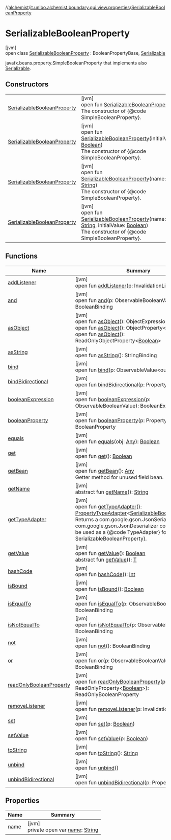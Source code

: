 //[alchemist](../../../index.md)/[it.unibo.alchemist.boundary.gui.view.properties](../index.md)/[SerializableBooleanProperty](index.md)

# SerializableBooleanProperty

[jvm]\
open class [SerializableBooleanProperty](index.md) : BooleanPropertyBase, [Serializable](https://docs.oracle.com/javase/8/docs/api/java/io/Serializable.html)

javafx.beans.property.SimpleBooleanProperty that implements also [Serializable](https://docs.oracle.com/javase/8/docs/api/java/io/Serializable.html).

## Constructors

| | |
|---|---|
| [SerializableBooleanProperty](-serializable-boolean-property.md) | [jvm]<br>open fun [SerializableBooleanProperty](-serializable-boolean-property.md)()<br>The constructor of {@code SimpleBooleanProperty}. |
| [SerializableBooleanProperty](-serializable-boolean-property.md) | [jvm]<br>open fun [SerializableBooleanProperty](-serializable-boolean-property.md)(initialValue: [Boolean](https://kotlinlang.org/api/latest/jvm/stdlib/kotlin/-boolean/index.html))<br>The constructor of {@code SimpleBooleanProperty}. |
| [SerializableBooleanProperty](-serializable-boolean-property.md) | [jvm]<br>open fun [SerializableBooleanProperty](-serializable-boolean-property.md)(name: [String](https://docs.oracle.com/javase/8/docs/api/java/lang/String.html))<br>The constructor of {@code SimpleBooleanProperty}. |
| [SerializableBooleanProperty](-serializable-boolean-property.md) | [jvm]<br>open fun [SerializableBooleanProperty](-serializable-boolean-property.md)(name: [String](https://docs.oracle.com/javase/8/docs/api/java/lang/String.html), initialValue: [Boolean](https://kotlinlang.org/api/latest/jvm/stdlib/kotlin/-boolean/index.html))<br>The constructor of {@code SimpleBooleanProperty}. |

## Functions

| Name | Summary |
|---|---|
| [addListener](index.md#1504033421%2FFunctions%2F-267951372) | [jvm]<br>open fun [addListener](index.md#1504033421%2FFunctions%2F-267951372)(p: InvalidationListener) |
| [and](index.md#1213835824%2FFunctions%2F-267951372) | [jvm]<br>open fun [and](index.md#1213835824%2FFunctions%2F-267951372)(p: ObservableBooleanValue): BooleanBinding |
| [asObject](index.md#1776861454%2FFunctions%2F-267951372) | [jvm]<br>open fun [asObject](index.md#1776861454%2FFunctions%2F-267951372)(): ObjectExpression<[Boolean](https://docs.oracle.com/javase/8/docs/api/java/lang/Boolean.html)><br>open fun [asObject](index.md#44561349%2FFunctions%2F-267951372)(): ObjectProperty<[Boolean](https://docs.oracle.com/javase/8/docs/api/java/lang/Boolean.html)><br>open fun [asObject](index.md#-860701053%2FFunctions%2F-267951372)(): ReadOnlyObjectProperty<[Boolean](https://docs.oracle.com/javase/8/docs/api/java/lang/Boolean.html)> |
| [asString](index.md#904246396%2FFunctions%2F-267951372) | [jvm]<br>open fun [asString](index.md#904246396%2FFunctions%2F-267951372)(): StringBinding |
| [bind](index.md#-679939498%2FFunctions%2F-267951372) | [jvm]<br>open fun [bind](index.md#-679939498%2FFunctions%2F-267951372)(p: ObservableValue<out [Boolean](https://docs.oracle.com/javase/8/docs/api/java/lang/Boolean.html)>) |
| [bindBidirectional](index.md#-778752377%2FFunctions%2F-267951372) | [jvm]<br>open fun [bindBidirectional](index.md#-778752377%2FFunctions%2F-267951372)(p: Property<[Boolean](https://docs.oracle.com/javase/8/docs/api/java/lang/Boolean.html)>) |
| [booleanExpression](index.md#-444975239%2FFunctions%2F-267951372) | [jvm]<br>open fun [booleanExpression](index.md#-444975239%2FFunctions%2F-267951372)(p: ObservableBooleanValue): BooleanExpression |
| [booleanProperty](index.md#1077087774%2FFunctions%2F-267951372) | [jvm]<br>open fun [booleanProperty](index.md#1077087774%2FFunctions%2F-267951372)(p: Property<[Boolean](https://docs.oracle.com/javase/8/docs/api/java/lang/Boolean.html)>): BooleanProperty |
| [equals](equals.md) | [jvm]<br>open fun [equals](equals.md)(obj: [Any](https://kotlinlang.org/api/latest/jvm/stdlib/kotlin/-any/index.html)): [Boolean](https://kotlinlang.org/api/latest/jvm/stdlib/kotlin/-boolean/index.html) |
| [get](index.md#-1086264515%2FFunctions%2F-267951372) | [jvm]<br>open fun [get](index.md#-1086264515%2FFunctions%2F-267951372)(): [Boolean](https://kotlinlang.org/api/latest/jvm/stdlib/kotlin/-boolean/index.html) |
| [getBean](get-bean.md) | [jvm]<br>open fun [getBean](get-bean.md)(): [Any](https://kotlinlang.org/api/latest/jvm/stdlib/kotlin/-any/index.html)<br>Getter method for unused field bean. |
| [getName](../-serializable-enum-property/index.md#-1148459777%2FFunctions%2F-267951372) | [jvm]<br>abstract fun [getName](../-serializable-enum-property/index.md#-1148459777%2FFunctions%2F-267951372)(): [String](https://docs.oracle.com/javase/8/docs/api/java/lang/String.html) |
| [getTypeAdapter](get-type-adapter.md) | [jvm]<br>open fun [getTypeAdapter](get-type-adapter.md)(): [PropertyTypeAdapter](../-property-type-adapter/index.md)<[SerializableBooleanProperty](index.md)><br>Returns a com.google.gson.JsonSerializer and com.google.gson.JsonDeserializer combo class to be used as a {@code TypeAdapter} for this {@code SerializableBooleanProperty}. |
| [getValue](index.md#-171963740%2FFunctions%2F-267951372) | [jvm]<br>open fun [getValue](index.md#-171963740%2FFunctions%2F-267951372)(): [Boolean](https://docs.oracle.com/javase/8/docs/api/java/lang/Boolean.html)<br>abstract fun [getValue](index.md#414617374%2FFunctions%2F-267951372)(): [T](https://docs.oracle.com/javase/8/docs/api/java/util/function/BiConsumer.html) |
| [hashCode](hash-code.md) | [jvm]<br>open fun [hashCode](hash-code.md)(): [Int](https://kotlinlang.org/api/latest/jvm/stdlib/kotlin/-int/index.html) |
| [isBound](index.md#949565151%2FFunctions%2F-267951372) | [jvm]<br>open fun [isBound](index.md#949565151%2FFunctions%2F-267951372)(): [Boolean](https://kotlinlang.org/api/latest/jvm/stdlib/kotlin/-boolean/index.html) |
| [isEqualTo](index.md#-145154146%2FFunctions%2F-267951372) | [jvm]<br>open fun [isEqualTo](index.md#-145154146%2FFunctions%2F-267951372)(p: ObservableBooleanValue): BooleanBinding |
| [isNotEqualTo](index.md#-212114533%2FFunctions%2F-267951372) | [jvm]<br>open fun [isNotEqualTo](index.md#-212114533%2FFunctions%2F-267951372)(p: ObservableBooleanValue): BooleanBinding |
| [not](index.md#-221031224%2FFunctions%2F-267951372) | [jvm]<br>open fun [not](index.md#-221031224%2FFunctions%2F-267951372)(): BooleanBinding |
| [or](index.md#-1504952200%2FFunctions%2F-267951372) | [jvm]<br>open fun [or](index.md#-1504952200%2FFunctions%2F-267951372)(p: ObservableBooleanValue): BooleanBinding |
| [readOnlyBooleanProperty](index.md#530614172%2FFunctions%2F-267951372) | [jvm]<br>open fun [readOnlyBooleanProperty](index.md#530614172%2FFunctions%2F-267951372)(p: ReadOnlyProperty<[Boolean](https://docs.oracle.com/javase/8/docs/api/java/lang/Boolean.html)>): ReadOnlyBooleanProperty |
| [removeListener](index.md#-1900269540%2FFunctions%2F-267951372) | [jvm]<br>open fun [removeListener](index.md#-1900269540%2FFunctions%2F-267951372)(p: InvalidationListener) |
| [set](index.md#73645897%2FFunctions%2F-267951372) | [jvm]<br>open fun [set](index.md#73645897%2FFunctions%2F-267951372)(p: [Boolean](https://kotlinlang.org/api/latest/jvm/stdlib/kotlin/-boolean/index.html)) |
| [setValue](index.md#1300363943%2FFunctions%2F-267951372) | [jvm]<br>open fun [setValue](index.md#1300363943%2FFunctions%2F-267951372)(p: [Boolean](https://docs.oracle.com/javase/8/docs/api/java/lang/Boolean.html)) |
| [toString](index.md#-583567749%2FFunctions%2F-267951372) | [jvm]<br>open fun [toString](index.md#-583567749%2FFunctions%2F-267951372)(): [String](https://docs.oracle.com/javase/8/docs/api/java/lang/String.html) |
| [unbind](index.md#586401873%2FFunctions%2F-267951372) | [jvm]<br>open fun [unbind](index.md#586401873%2FFunctions%2F-267951372)() |
| [unbindBidirectional](index.md#-1344338418%2FFunctions%2F-267951372) | [jvm]<br>open fun [unbindBidirectional](index.md#-1344338418%2FFunctions%2F-267951372)(p: Property<[Boolean](https://docs.oracle.com/javase/8/docs/api/java/lang/Boolean.html)>) |

## Properties

| Name | Summary |
|---|---|
| [name](name.md) | [jvm]<br>private open var [name](name.md): [String](https://docs.oracle.com/javase/8/docs/api/java/lang/String.html) |
